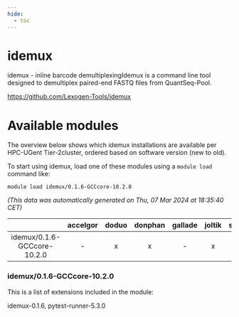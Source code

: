 ```yaml
---
hide:
  - toc
---
```


idemux
======


idemux - inline barcode demultiplexingIdemux is a command line tool designed to demultiplex paired-end FASTQ files from QuantSeq-Pool.

https://github.com/Lexogen-Tools/idemux
# Available modules


The overview below shows which idemux installations are available per HPC-UGent Tier-2cluster, ordered based on software version (new to old).

To start using idemux, load one of these modules using a `module load` command like:

```shell
module load idemux/0.1.6-GCCcore-10.2.0
```

*(This data was automatically generated on Thu, 07 Mar 2024 at 18:35:40 CET)*  

| |accelgor|doduo|donphan|gallade|joltik|skitty|
| :---: | :---: | :---: | :---: | :---: | :---: | :---: |
|idemux/0.1.6-GCCcore-10.2.0|-|x|x|-|x|x|


### idemux/0.1.6-GCCcore-10.2.0

This is a list of extensions included in the module:

idemux-0.1.6, pytest-runner-5.3.0